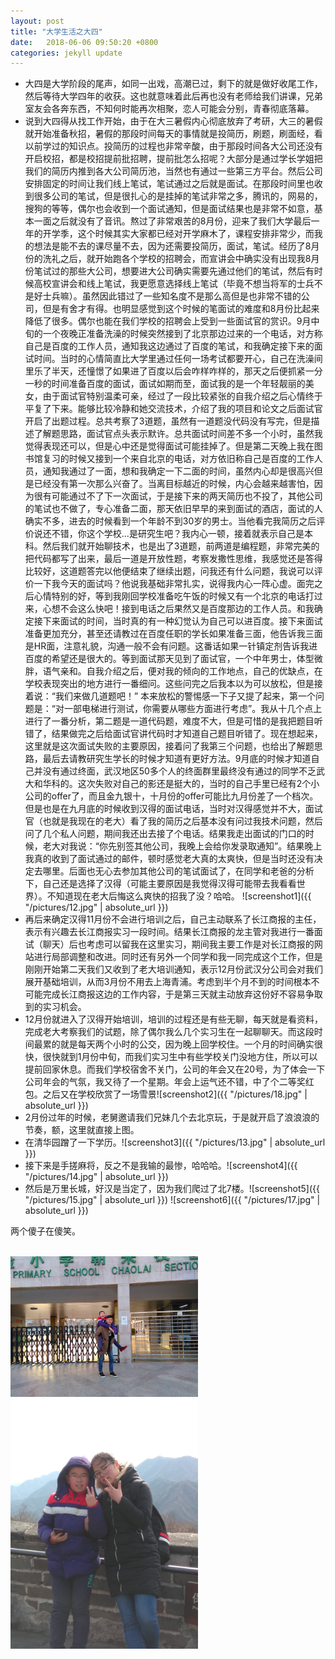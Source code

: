 ```yaml
---
layout: post
title: "大学生活之大四"
date:   2018-06-06 09:50:20 +0800
categories: jekyll update
---
```


*   大四是大学阶段的尾声，如同一出戏，高潮已过，剩下的就是做好收尾工作，然后等待大学四年的收获。这也就意味着此后再也没有老师给我们讲课，兄弟室友会各奔东西，不知何时能再次相聚，恋人可能会分别，青春彻底落幕。
*   说到大四得从找工作开始，由于在大三暑假内心彻底放弃了考研，大三的暑假就开始准备秋招，暑假的那段时间每天的事情就是投简历，刷题，刷面经，看以前学过的知识点。投简历的过程也非常辛酸，由于那段时间各大公司还没有开启校招，都是校招提前批招聘，提前批怎么招呢？大部分是通过学长学姐把我们的简历内推到各大公司简历池，当然也有通过一些第三方平台。然后公司安排固定的时间让我们线上笔试，笔试通过之后就是面试。在那段时间里也收到很多公司的笔试，但是很扎心的是挂掉的笔试非常之多，腾讯的，网易的，搜狗的等等，偶尔也会收到一个面试通知，但是面试结果也是非常不如意，基本一面之后就没有了音讯。熬过了非常艰苦的8月份，迎来了我们大学最后一年的开学季，这个时候其实大家都已经对开学麻木了，课程安排非常少，而我的想法是能不去的课尽量不去，因为还需要投简历，面试，笔试。经历了8月份的洗礼之后，就开始跑各个学校的招聘会，而宣讲会中确实没有出现我8月份笔试过的那些大公司，想要进大公司确实需要先通过他们的笔试，然后有时候高校宣讲会和线上笔试，我更愿意选择线上笔试（毕竟不想当将军的士兵不是好士兵嘛）。虽然因此错过了一些知名度不是那么高但是也非常不错的公司，但是有舍才有得。也明显感觉到这个时候的笔面试的难度和8月份比起来降低了很多。偶尔也能在我们学校的招聘会上受到一些面试官的赏识。9月中旬的一个夜晚正准备洗澡的时候突然接到了北京那边过来的一个电话，对方称自己是百度的工作人员，通知我这边通过了百度的笔试，和我确定接下来的面试时间。当时的心情简直比大学里通过任何一场考试都要开心，自己在洗澡间里乐了半天，还憧憬了如果进了百度以后会咋样咋样的，那天之后便抓紧一分一秒的时间准备百度的面试，面试如期而至，面试我的是一个年轻靓丽的美女，由于面试官特别温柔可亲，经过了一段比较紧张的自我介绍之后心情终于平复了下来。能够比较冷静和她交流技术，介绍了我的项目和论文之后面试官开启了出题过程。总共考察了3道题，虽然有一道题没代码没有写完，但是描述了解题思路，面试官点头表示默许。总共面试时间差不多一个小时，虽然我觉得表现还可以，但是心中还是觉得面试可能挂掉了。但是第二天晚上我在图书馆复习的时候又接到一个来自北京的电话，对方依旧称自己是百度的工作人员，通知我通过了一面，想和我确定一下二面的时间，虽然内心却是很高兴但是已经没有第一次那么兴奋了。当离目标越近的时候，内心会越来越害怕，因为很有可能通过不了下一次面试，于是接下来的两天简历也不投了，其他公司的笔试也不做了，专心准备二面，那天依旧早早的来到面试的酒店，面试的人确实不多，进去的时候看到一个年龄不到30岁的男士。当他看完我简历之后评价说还不错，你这个学校...是研究生吧？我内心一顿，接着就表示自己是本科。然后我们就开始聊技术，也是出了3道题，前两道是编程题，非常完美的把代码都写了出来，最后一道是开放性题，考察发撒性思维，我感觉还是答得比较好，这道题答完以他便结束了继续出题，问我还有什么问题，我说可以评价一下我今天的面试吗？他说我基础非常扎实，说得我内心一阵心虚。面完之后心情特别的好，等到我刚回学校准备吃午饭的时候又有一个北京的电话打过来，心想不会这么快吧！接到电话之后果然又是百度那边的工作人员。和我确定接下来面试的时间，当时真的有一种幻觉认为自己可以进百度。接下来面试准备更加充分，甚至还请教过在百度任职的学长如果准备三面，他告诉我三面是HR面，注意礼貌，沟通一般不会有问题。这番话如果一针镇定剂告诉我进百度的希望还是很大的。等到面试那天见到了面试官，一个中年男士，体型微胖，语气亲和。自我介绍之后，便对我的倾向的工作地点，自己的优缺点，在学校表现突出的地方进行一番细问。这些问完之后我本以为可以放松，但是接着说：“我们来做几道题吧！”
本来放松的警惕感一下子又提了起来，第一个问题是：“对一部电梯进行测试，你需要从哪些方面进行考虑”。我从十几个点上进行了一番分析，第二题是一道代码题，难度不大，但是可惜的是我把题目听错了，结果做完之后给面试官讲代码时才知道自己题目听错了。现在想起来，这里就是这次面试失败的主要原因，接着问了我第三个问题，也给出了解题思路，最后去请教研究生学长的时候才知道有更好方法。9月底的时候才知道自己并没有通过终面，武汉地区50多个人的终面群里最终没有通过的同学不乏武大和华科的。这次失败对自己的影还是挺大的，当时的自己手里已经有2个小公司的offer了，而且金九银十，十月份的offer可能比九月份差了一个档次。但是也是在九月底的时候收到汉得的面试电话，当时对汉得感觉并不大，面试官（也就是我现在的老大）看了我的简历之后基本没有问过我技术问题，然后问了几个私人问题，期间我还出去接了个电话。结果我走出面试的门口的时候，老大对我说：“你先别签其他公司，我晚上会给你发录取通知”。结果晚上我真的收到了面试通过的邮件，顿时感觉老大真的太爽快，但是当时还没有决定去哪里。后面也无心去参加其他公司的笔试面试了，在同学和老爸的分析下，自己还是选择了汉得（可能主要原因是我觉得汉得可能带去我看看世界）。不知道现在老大后悔这么爽快的招我了没？哈哈。
![screenshot1]({{ "/pictures/12.jpg" | absolute_url }})
*   再后来确定汉得11月份不会进行培训之后，自己主动联系了长江商报的主任，表示有兴趣去长江商报实习一段时间。结果长江商报的龙主管对我进行一番面试（聊天）后也考虑可以留我在这里实习，期间我主要工作是对长江商报的网站进行局部调整和改进。同时还有另外一个同学和我一同完成这个工作，但是刚刚开始第二天我们又收到了老大培训通知，表示12月份武汉分公司会对我们展开基础培训，从而3月份不用去上海青浦。考虑到半个月不到的时间根本不可能完成长江商报这边的工作内容，于是第三天就主动放弃这份好不容易争取到的实习机会。
*   12月份就进入了汉得开始培训，培训的过程还是有些无聊，每天就是看资料，完成老大考察我们的试题，除了偶尔我么几个实习生在一起聊聊天。而这段时间最累的就是每天两个小时的公交，因为晚上回学校住。一个月的时间确实很快，很快就到1月份中旬，而我们实习生中有些学校关门没地方住，所以可以提前回家休息。而我们学校宿舍不关门，公司的年会又在20号，为了体会一下公司年会的气氛，我又待了一个星期。年会上运气还不错，中了个二等奖红包。之后又在学校欣赏了一场雪景![screenshot2]({{ "/pictures/18.jpg" | absolute_url }})
*   2月份过年的时候，老舅邀请我们兄妹几个去北京玩，于是就开启了浪浪浪的节奏，额，这里就直接上图。
*   在清华园蹭了一下学历。![screenshot3]({{ "/pictures/13.jpg" | absolute_url }})
*   接下来是手搓麻将，反之不是我输的最惨，哈哈哈。![screenshot4]({{ "/pictures/14.jpg" | absolute_url }})
*   然后是万里长城，好汉是当定了，因为我们爬过了北7楼。![screenshot5]({{ "/pictures/15.jpg" | absolute_url }}) ![screenshot6]({{ "/pictures/17.jpg" | absolute_url }})
<p>两个傻子在傻笑。</p><br>
<img src="/pictures/16.jpg" style="max-width: 300px;"/>
<img src="/pictures/17.jpg" style="max-width: 300px;"/>